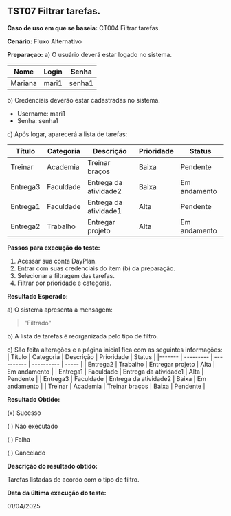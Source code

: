 ## TST07 Filtrar tarefas.

**Caso de uso em que se baseia:** CT004 Filtrar tarefas.

**Cenário:** Fluxo Alternativo

**Preparaçao:** 
a) O usuário deverá estar logado no sistema.

| Nome               | Login    | Senha  |
|----------          | ------   |------  |
| Mariana            | mari1    | senha1 |

b) Credenciais deverão estar cadastradas no sistema.
* Username: mari1
* Senha: senha1

c) Após logar, aparecerá a lista de tarefas:

| Título     | Categoria  | Descrição             | Prioridade | Status       |
|-------     | ---------  | ----------            | ---------- | ------       |
| Treinar    | Academia   | Treinar braços        | Baixa      | Pendente     |
| Entrega3   | Faculdade  | Entrega da atividade2 | Baixa      | Em andamento |
| Entrega1   | Faculdade  | Entrega da atividade1 | Alta       | Pendente     |
| Entrega2   | Trabalho   | Entregar projeto      | Alta       | Em andamento |

**Passos para execução do teste:**
1. Acessar sua conta DayPlan.
2. Entrar com suas credenciais do item (b) da preparação.
3. Selecionar a filtragem das tarefas.
4. Filtrar por prioridade e categoria.

**Resultado Esperado:** 

a) O sistema apresenta a mensagem: 
> "Filtrado"

b) A lista de tarefas é reorganizada pelo tipo de filtro.

c) São feita alterações e a página inicial fica com as seguintes informações: 
| Título     | Categoria  | Descrição             | Prioridade | Status       |
|-------     | ---------  | ----------            | ---------- | -----        |
| Entrega2   | Trabalho   | Entregar projeto      | Alta       | Em andamento |
| Entrega1   | Faculdade  | Entrega da atividade1 | Alta       | Pendente     | 
| Entrega3   | Faculdade  | Entrega da atividade2 | Baixa      | Em andamento |
| Treinar    | Academia   | Treinar braços        | Baixa      | Pendente     |


**Resultado Obtido:**

(x) Sucesso

( ) Não executado

( ) Falha

( ) Cancelado

**Descrição do resultado obtido:**

Tarefas listadas de acordo com o tipo de filtro.

**Data da última execução do teste:**

01/04/2025